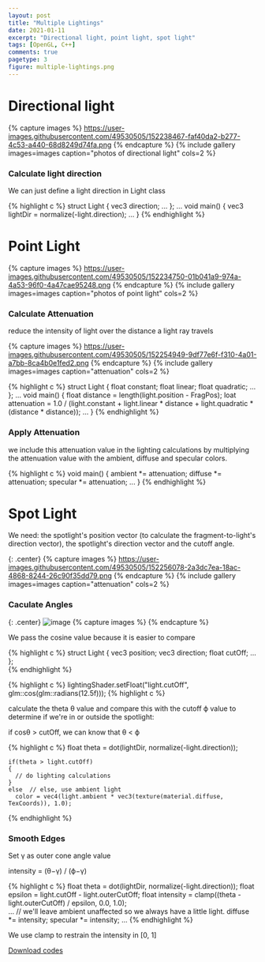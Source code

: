 ```yaml
---
layout: post
title: "Multiple Lightings"
date: 2021-01-11
excerpt: "Directional light, point light, spot light"
tags: [OpenGL, C++]
comments: true
pagetype: 3
figure: multiple-lightings.png
---
```


# Directional light

{% capture images %}
	https://user-images.githubusercontent.com/49530505/152238467-faf40da2-b277-4c53-a440-68d8249d74fa.png
{% endcapture %}
{% include gallery images=images caption="photos of directional light" cols=2 %}

### Calculate light direction

We can just define a light direction in Light class

{% highlight c %}
    struct Light {
        vec3 direction;
        ...
    };
    ...
    void main()
    {
      vec3 lightDir = normalize(-light.direction);
      ...
    }
{% endhighlight %}

# Point Light

{% capture images %}
	https://user-images.githubusercontent.com/49530505/152234750-01b041a9-974a-4a53-96f0-4a47cae95248.png
{% endcapture %}
{% include gallery images=images caption="photos of point light" cols=2 %}

### Calculate Attenuation

reduce the intensity of light over the distance a light ray travels 

{% capture images %}
	https://user-images.githubusercontent.com/49530505/152254949-9df77e6f-f310-4a01-a7bb-8ca4b0e1fed2.png
{% endcapture %}
{% include gallery images=images caption="attenuation" cols=2 %}

{% highlight c %}
    struct Light {
        float constant;
        float linear;
        float quadratic;
        ...
    };
    ...
    void main()
    {
        float distance    = length(light.position - FragPos);
        loat attenuation = 1.0 / (light.constant + light.linear * distance + 
                light.quadratic * (distance * distance));
        ...
    }
{% endhighlight %}

### Apply Attenuation

we include this attenuation value in the lighting calculations by multiplying the attenuation value with the ambient, diffuse and specular colors.

{% highlight c %}
    void main()
    {
        ambient  *= attenuation; 
        diffuse  *= attenuation;
        specular *= attenuation;
        ...
    }
{% endhighlight %}

# Spot Light

We need: the spotlight's position vector (to calculate the fragment-to-light's direction vector), the spotlight's direction vector and the cutoff angle.

{: .center}
{% capture images %}
	https://user-images.githubusercontent.com/49530505/152256078-2a3dc7ea-18ac-4868-8244-26c90f35dd79.png
{% endcapture %}
{% include gallery images=images caption="attenuation" cols=2 %}

### Caculate Angles

{: .center}
![image](https://user-images.githubusercontent.com/49530505/152256935-622da7a4-fbaf-4041-83bf-12e0c1b1c8dc.png "angles")
{% capture images %}
{% endcapture %}

We pass the cosine value because it is easier to compare

{% highlight c %}
    struct Light {
        vec3  position;
        vec3  direction;
        float cutOff;
        ...
    };  
{% endhighlight %}

{% highlight c %}
    lightingShader.setFloat("light.cutOff",   glm::cos(glm::radians(12.5f)));
{% highlight c %}

calculate the theta θ value and compare this with the cutoff ϕ value to determine if we're in or outside the spotlight:

if cosθ > cutOff, we can know that θ < ϕ

{% highlight c %}
    float theta = dot(lightDir, normalize(-light.direction));
    
    if(theta > light.cutOff) 
    {       
      // do lighting calculations
    }
    else  // else, use ambient light
      color = vec4(light.ambient * vec3(texture(material.diffuse, TexCoords)), 1.0);
{% endhighlight %}

### Smooth Edges

Set γ as outer cone angle value

intensity = (θ−γ) / (ϕ−γ)

{% highlight c %}
    float theta     = dot(lightDir, normalize(-light.direction));
    float epsilon   = light.cutOff - light.outerCutOff;
    float intensity = clamp((theta - light.outerCutOff) / epsilon, 0.0, 1.0);    
    ...
    // we'll leave ambient unaffected so we always have a little light.
    diffuse  *= intensity;
    specular *= intensity;
    ...
{% endhighlight %}

We use clamp to restrain the intensity in [0, 1]

<div markdown="0"><a href="https://github.com/MuruC/OpenGL-Practice" class="btn btn-info">Download codes</a></div>